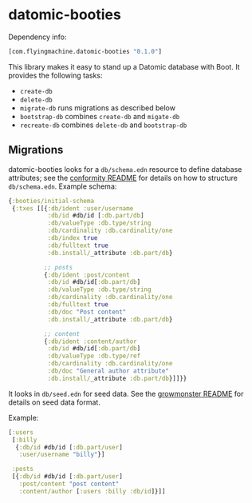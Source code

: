 # datomic-booties

Dependency info:

```clojure
[com.flyingmachine.datomic-booties "0.1.0"]
```

This library makes it easy to stand up a Datomic database with
Boot. It provides the following tasks:

* `create-db`
* `delete-db`
* `migrate-db` runs migrations as described below
* `bootstrap-db` combines `create-db` and `migate-db`
* `recreate-db` combines `delete-db` and `bootstrap-db`

## Migrations

datomic-booties looks for a `db/schema.edn` resource to define
database attributes; see the
[conformity README](https://github.com/rkneufeld/conformity) for
details on how to structure `db/schema.edn`. Example schema:

```clojure
{:booties/initial-schema
 {:txes [[{:db/ident :user/username
           :db/id #db/id [:db.part/db]
           :db/valueType :db.type/string
           :db/cardinality :db.cardinality/one
           :db/index true
           :db/fulltext true
           :db.install/_attribute :db.part/db}

          ;; posts
          {:db/ident :post/content
           :db/id #db/id[:db.part/db]
           :db/valueType :db.type/string
           :db/cardinality :db.cardinality/one
           :db/fulltext true
           :db/doc "Post content"
           :db.install/_attribute :db.part/db}

          ;; content
          {:db/ident :content/author
           :db/id #db/id[:db.part/db]
           :db/valueType :db.type/ref
           :db/cardinality :db.cardinality/one
           :db/doc "General author attribute"
           :db.install/_attribute :db.part/db}]]}}
```

It looks in `db/seed.edn` for seed data. See the
[growmonster README](https://github.com/flyingmachine/growmonster) for
details on seed data format.

Example:

```clojure
[:users
 [:billy
  {:db/id #db/id [:db.part/user]
   :user/username "billy"}]

 :posts
 [{:db/id #db/id [:db.part/user]
   :post/content "post content"
   :content/author [:users :billy :db/id]}]]
```
